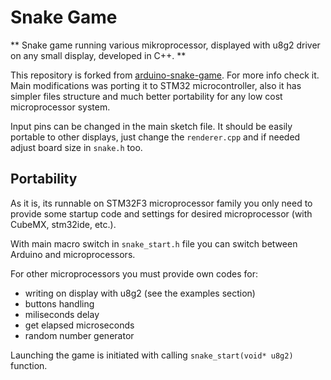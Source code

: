 # Snake Game

** Snake game running various mikroprocessor, displayed with u8g2 driver on any small display, developed in C++. **

This repository is forked from [arduino-snake-game](https://github.com/vmednis/arduino-snake-game). For more info check it.
Main modifications was porting it to STM32 microcontroller, also it has simpler files structure and much better portability for any low cost microprocessor system.

Input pins can be changed in the main sketch file. It should be easily portable to other displays, just change the `renderer.cpp` and if needed adjust board size in `snake.h` too.

## Portability ##

As it is, its runnable on STM32F3 microprocessor family you only need to provide some startup code and settings for desired microprocessor (with CubeMX, stm32ide, etc.).

With main macro switch in ``` snake_start.h ``` file you can switch between Arduino and microprocessors.

For other microprocessors you must provide own codes for: 
 - writing on display with u8g2 (see the examples section)
 - buttons handling
 - miliseconds delay 
 - get elapsed microseconds
 - random number generator
 
 Launching the game is initiated with calling ```snake_start(void* u8g2)``` function.
